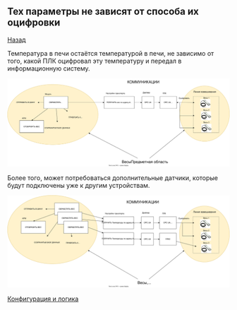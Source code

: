 ## Тех параметры не зависят от способа их оцифровки
[Назад](readme.md)

Температура в печи остаётся температурой в печи, не зависимо от того,
какой ПЛК оцифровал эту температуру и передал в информационную систему.

![](ExtractDomainFromComm.drawio.svg)




Более того, может потребоваться дополнительные датчики, которые будут 
подключены уже к другим устройствам.




![](temperature3.drawio.svg)

[Конфигурация и логика](конфиг%20и%20логика.md)